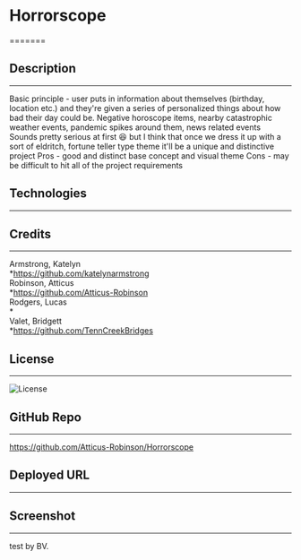 # Horrorscope

=======
## Description
---------------------
Basic principle - user puts in information about themselves (birthday, location etc.) and they're given a series of personalized things about how bad their day could be. Negative horoscope items, nearby catastrophic weather events, pandemic spikes around them, news related events  
Sounds pretty serious at first :laughing: but I think that once we dress it up with a sort of eldritch, fortune teller type theme it'll be a unique and distinctive project
Pros - good and distinct base concept and visual theme Cons - may be difficult to hit all of the project requirements  

## Technologies
---------------------

## Credits
---------------------
Armstrong, Katelyn  
    *https://github.com/katelynarmstrong  
Robinson, Atticus  
    *https://github.com/Atticus-Robinson  
Rodgers, Lucas  
    *  
Valet, Bridgett  
    *https://github.com/TennCreekBridges  

## License 
---------------------
![License](https://img.shields.io/badge/License-MIT-blue.svg)

## GitHub Repo
---------------------
https://github.com/Atticus-Robinson/Horrorscope  

## Deployed URL
---------------------

## Screenshot
---------------------

test by BV.